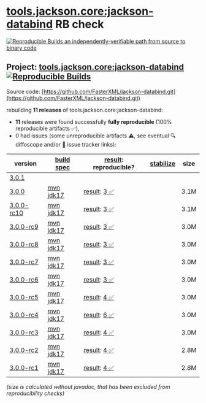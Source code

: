 [tools.jackson.core:jackson-databind](https://central.sonatype.com/artifact/tools.jackson.core/jackson-databind/versions) RB check
=======

[![Reproducible Builds](https://reproducible-builds.org/images/logos/rb.svg) an independently-verifiable path from source to binary code](https://reproducible-builds.org/)

## Project: [tools.jackson.core:jackson-databind](https://central.sonatype.com/artifact/tools.jackson.core/jackson-databind/versions) [![Reproducible Builds](https://img.shields.io/endpoint?url=https://raw.githubusercontent.com/jvm-repo-rebuild/reproducible-central/master/content/tools/jackson/core/jackson-databind/badge.json)](https://github.com/jvm-repo-rebuild/reproducible-central/blob/master/content/tools/jackson/core/jackson-databind/README.md)

Source code: [https://github.com/FasterXML/jackson-databind.git](https://github.com/FasterXML/jackson-databind.git)

rebuilding **11 releases** of tools.jackson.core:jackson-databind:
- **11** releases were found successfully **fully reproducible** (100% reproducible artifacts :white_check_mark:),
- 0 had issues (some unreproducible artifacts :warning:, see eventual :mag: diffoscope and/or :memo: issue tracker links):

| version | [build spec](/BUILDSPEC.md) | [result](https://reproducible-builds.org/docs/jvm/): reproducible? | [stabilize](https://github.com/google/oss-rebuild/blob/main/cmd/stabilize/README.md) | size |
| -- | --------- | ------ | ------ | -- |
| [3.0.1](https://central.sonatype.com/artifact/tools.jackson.core/jackson-databind/3.0.1/pom) | | | |
| [3.0.0](https://central.sonatype.com/artifact/tools.jackson.core/jackson-databind/3.0.0/pom) | [mvn jdk17](jackson-databind-3.0.0.buildspec) | [result](jackson-databind-3.0.0.buildinfo): [3 :white_check_mark: ](jackson-databind-3.0.0.buildcompare) | | 3.1M |
| [3.0.0-rc10](https://central.sonatype.com/artifact/tools.jackson.core/jackson-databind/3.0.0-rc10/pom) | [mvn jdk17](jackson-databind-3.0.0-rc10.buildspec) | [result](jackson-databind-3.0.0-rc10.buildinfo): [3 :white_check_mark: ](jackson-databind-3.0.0-rc10.buildcompare) | | 3.1M |
| [3.0.0-rc9](https://central.sonatype.com/artifact/tools.jackson.core/jackson-databind/3.0.0-rc9/pom) | [mvn jdk17](jackson-databind-3.0.0-rc9.buildspec) | [result](jackson-databind-3.0.0-rc9.buildinfo): [3 :white_check_mark: ](jackson-databind-3.0.0-rc9.buildcompare) | | 3.0M |
| [3.0.0-rc8](https://central.sonatype.com/artifact/tools.jackson.core/jackson-databind/3.0.0-rc8/pom) | [mvn jdk17](jackson-databind-3.0.0-rc8.buildspec) | [result](jackson-databind-3.0.0-rc8.buildinfo): [3 :white_check_mark: ](jackson-databind-3.0.0-rc8.buildcompare) | | 3.0M |
| [3.0.0-rc7](https://central.sonatype.com/artifact/tools.jackson.core/jackson-databind/3.0.0-rc7/pom) | [mvn jdk17](jackson-databind-3.0.0-rc7.buildspec) | [result](jackson-databind-3.0.0-rc7.buildinfo): [3 :white_check_mark: ](jackson-databind-3.0.0-rc7.buildcompare) | | 3.0M |
| [3.0.0-rc6](https://central.sonatype.com/artifact/tools.jackson.core/jackson-databind/3.0.0-rc6/pom) | [mvn jdk17](jackson-databind-3.0.0-rc6.buildspec) | [result](jackson-databind-3.0.0-rc6.buildinfo): [3 :white_check_mark: ](jackson-databind-3.0.0-rc6.buildcompare) | | 3.0M |
| [3.0.0-rc5](https://central.sonatype.com/artifact/tools.jackson.core/jackson-databind/3.0.0-rc5/pom) | [mvn jdk17](jackson-databind-3.0.0-rc5.buildspec) | [result](jackson-databind-3.0.0-rc5.buildinfo): [4 :white_check_mark: ](jackson-databind-3.0.0-rc5.buildcompare) | | 3.0M |
| [3.0.0-rc4](https://central.sonatype.com/artifact/tools.jackson.core/jackson-databind/3.0.0-rc4/pom) | [mvn jdk17](jackson-databind-3.0.0-rc4.buildspec) | [result](jackson-databind-3.0.0-rc4.buildinfo): [6 :white_check_mark: ](jackson-databind-3.0.0-rc4.buildcompare) | | 3.0M |
| [3.0.0-rc3](https://central.sonatype.com/artifact/tools.jackson.core/jackson-databind/3.0.0-rc3/pom) | [mvn jdk17](jackson-databind-3.0.0-rc3.buildspec) | [result](jackson-databind-3.0.0-rc3.buildinfo): [4 :white_check_mark: ](jackson-databind-3.0.0-rc3.buildcompare) | | 3.0M |
| [3.0.0-rc2](https://central.sonatype.com/artifact/tools.jackson.core/jackson-databind/3.0.0-rc2/pom) | [mvn jdk17](jackson-databind-3.0.0-rc2.buildspec) | [result](jackson-databind-3.0.0-rc2.buildinfo): [4 :white_check_mark: ](jackson-databind-3.0.0-rc2.buildcompare) | | 2.8M |
| [3.0.0-rc1](https://central.sonatype.com/artifact/tools.jackson.core/jackson-databind/3.0.0-rc1/pom) | [mvn jdk17](jackson-databind-3.0.0-rc1.buildspec) | [result](jackson-databind-3.0.0-rc1.buildinfo): [4 :white_check_mark: ](jackson-databind-3.0.0-rc1.buildcompare) | | 2.8M |

<i>(size is calculated without javadoc, that has been excluded from reproducibility checks)</i>
